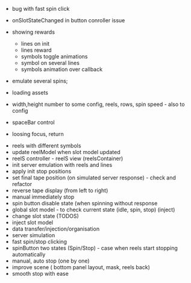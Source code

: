 - bug with fast spin click
- onSlotStateChanged in button conroller issue
- showing rewards
    + lines on init
    + lines reward
    + symbols toggle animations
    + symbol on several lines
    - symbols animation over callback

- emulate several spins;

- loading assets
- width,height number to some config, reels, rows, spin speed - also to config
- spaceBar control
- loosing focus, return

+ reels with different symbols
+ update reelModel when slot model updated
+ reelS  controller - reelS view (reelsContainer)
+ init server emulation with reels and lines
+ apply init stop positions
+ set final tape position (on simulated server response) - check and refactor
+ reverse tape display (from left to right)
+ manual immediately stop
+ spin button disable state (when spinning without response
+ global slot model - to check current state (idle, spin, stop) (inject)
+ change slot state (TODOS)
+ inject slot model
+ data transfer/injection/organisation
+ server simulation
+ fast spin/stop clicking
+ spinButton two states (Spin/Stop) - case when reels start stopping automatically
+ manual, auto stop (one by one)
+ improve scene ( bottom panel layout, mask, reels back)
+ smooth stop with ease


